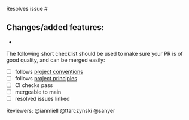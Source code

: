 Resolves issue #

Changes/added features:
-
- 

The following short checklist should be used to make sure your PR is of good quality, and can be merged easily:
- [ ] follows [project conventions](https://github.com/ContainerSolutions/terraform-examples#conventions)
- [ ] follows [project principles](https://github.com/ContainerSolutions/terraform-examples#principles)
- [ ] CI checks pass
- [ ] mergeable to main
- [ ] resolved issues linked

Reviewers:
@ianmiell
@ttarczynski
@sanyer
